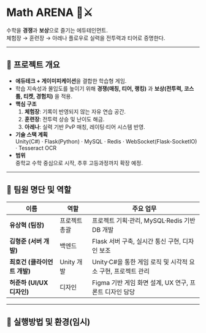 # Math ARENA 🧮⚔️
수학을 **경쟁**과 **보상**으로 즐기는 에듀테인먼트.  
체험장 → 훈련장 → 아레나 플로우로 실력을 전투력과 티어로 증명한다.

---

## 📘 프로젝트 개요
- **에듀테크 + 게이미피케이션**을 결합한 학습형 게임.  
- 학습 지속성과 몰입도를 높이기 위해 **경쟁(매칭, 티어, 랭킹)** 과 **보상(전투력, 코스튬, 티켓, 경험치)** 을 적용.  
- **핵심 구조**  
  1. **체험장**: 기록이 반영되지 않는 자유 연습 공간.  
  2. **훈련장**: 전투력 상승 및 난이도 해금.  
  3. **아레나**: 실력 기반 PvP 매칭, 레이팅·티어 시스템 반영.  
- **기술 스택 계획**  
  Unity(C#) · Flask(Python) · MySQL · Redis · WebSocket(Flask-SocketIO) · Tesseract OCR  
- **범위**  
  중학교 수학 중심으로 시작, 추후 고등과정까지 확장 예정.

---

## 👥 팀원 명단 및 역할

| 이름 | 역할 | 주요 업무 |
|------|------|-----------|
| **유상혁 (팀장)** | 프로젝트 총괄 | 프로젝트 기획·관리, MySQL·Redis 기반 DB 개발 |
| **김형준 (서버 개발)** | 백엔드 | Flask 서버 구축, 실시간 통신 구현, 디자인 보조 |
| **최호건 (클라이언트 개발)** | Unity 개발 | Unity·C#을 통한 게임 로직 및 시각적 요소 구현, 프로젝트 관리 |
| **허준하 (UI/UX 디자인)** | 디자인 | Figma 기반 게임 화면 설계, UX 연구, 프론트 디자인 담당 |

---

## 📂 실행방법 및 환경(임시)
